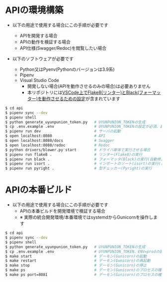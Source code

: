 # APIの環境構築

- 以下の用途で使用する場合にこの手順が必要です
    - APIを開発する場合
    - APIの動作を検証する場合
    - API仕様(Swagger/Redoc)を閲覧したい場合

- 以下のソフトウェアが必要です
    - Python又はPyenv(Pythonのバージョンは3.9系)
    - Pipenv
    - Visual Studio Code
        - 開発しない場合(APIを動作させるのみの場合)は必要ありません
        - 本リポジトリには[VSCode上でFlake8(リンター)とBlack(フォーマッター)を動作させるための設定](./.vscode/settings.json)が含まれています

```bash
$ cd api
$ pipenv sync --dev
$ pipenv shell
$ python generate_uyunpunion_token.py   # UYUNPUNION_TOKENの生成
$ cp .env.example .env                  # UYUNPUNION_TOKENの設定が必須、起動アドレスや起動ポートの設定も可能
$ pipenv run dev                        # サーバの起動
$ open localhost:8080                   # API
$ open localhost:8080/docs              # Swagger
$ open localhost:8080/redoc             # Redoc
$ python drivers/blower.py start        # ドライバ単体で実行させる場合
$ pipenv run flake8 .                   # リンター(Flake8)の実行
$ pipenv run black .                    # フォーマッタ(Black)の実行(自動修正)
$ pipenv run isort .                    # インポートのソート(isort)の実行(自動修正)
$ pipenv run pyright .                  # 型チェッカー(Pyright)の実行
```

# APIの本番ビルド

- 以下の用途で使用する場合にこの手順が必要です
    - APIの本番ビルドを開発環境で検証する場合
    - ※ 実際の統合開発環境/本番環境ではsystemdからGunicornを操作します

```bash
$ cd api
$ pipenv sync --dev
$ pipenv shell
$ python generate_uyunpunion_token.py   # UYUNPUNION_TOKENの生成
$ cp .env.example .env                  # UYUNPUNION_TOKEN、ENV=prodの設定が必須
$ make start                            # デーモン(Gunicorn)の起動
$ make restart                          # デーモン(Gunicorn)の再起動
$ make stop                             # デーモン(Gunicorn)の停止
$ make ps                               # デーモン(Gunicorn)のプロセスの確認(8080番ポート)
$ make ps port=8081                     # デーモン(Gunicorn)のプロセスの確認(ポート番号を指定)
```
